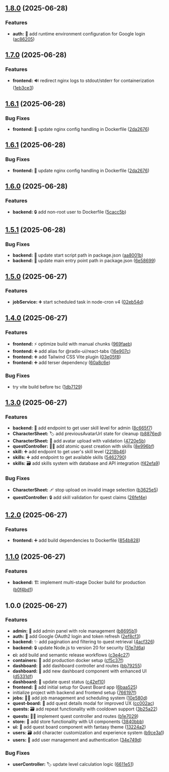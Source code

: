 ## [1.8.0](https://github.com/chrispoupart/quest-board/compare/v1.7.0...v1.8.0) (2025-06-28)

### Features

* **auth:** 🔐 add runtime environment configuration for Google login ([ac86205](https://github.com/chrispoupart/quest-board/commit/ac86205317a3b4f8dfc8b51572c55406e8cc880d))

## [1.7.0](https://github.com/chrispoupart/quest-board/compare/v1.6.1...v1.7.0) (2025-06-28)

### Features

* **frontend:** 🔊 redirect nginx logs to stdout/stderr for containerization ([1eb3ce3](https://github.com/chrispoupart/quest-board/commit/1eb3ce34a97fb1b7c6a67f86720b985dfbc17d6d))

## [1.6.1](https://github.com/chrispoupart/quest-board/compare/v1.6.0...v1.6.1) (2025-06-28)

### Bug Fixes

* **frontend:** 🔨 update nginx config handling in Dockerfile ([2da2676](https://github.com/chrispoupart/quest-board/commit/2da2676a19bde18d5bb9b14542bb72374e29374c))

## [1.6.1](https://github.com/chrispoupart/quest-board/compare/v1.6.0...v1.6.1) (2025-06-28)

### Bug Fixes

* **frontend:** 🔨 update nginx config handling in Dockerfile ([2da2676](https://github.com/chrispoupart/quest-board/commit/2da2676a19bde18d5bb9b14542bb72374e29374c))

## [1.6.0](https://github.com/chrispoupart/quest-board/compare/v1.5.1...v1.6.0) (2025-06-28)

### Features

* **backend:** 🔒️ add non-root user to Dockerfile ([5cacc5b](https://github.com/chrispoupart/quest-board/commit/5cacc5b7a7d3bcc3b6010ae6cca872e9ade41d0a))

## [1.5.1](https://github.com/chrispoupart/quest-board/compare/v1.5.0...v1.5.1) (2025-06-28)

### Bug Fixes

* **backend:** 🔨 update start script path in package.json ([aa8001b](https://github.com/chrispoupart/quest-board/commit/aa8001b9e63e4bf6c67bb2e6deab13844299d41f))
* **backend:** 🚚 update main entry point path in package.json ([6e58699](https://github.com/chrispoupart/quest-board/commit/6e586993275238cb419d9d33da0ea1ab003270bc))

## [1.5.0](https://github.com/chrispoupart/quest-board/compare/v1.4.0...v1.5.0) (2025-06-27)

### Features

* **jobService:** ➕ start scheduled task in node-cron v4 ([02eb54d](https://github.com/chrispoupart/quest-board/commit/02eb54dcc53f530ec8b33d72f91f0e9ee1791e18))

## [1.4.0](https://github.com/chrispoupart/quest-board/compare/v1.3.0...v1.4.0) (2025-06-27)

### Features

* **frontend:** ⚡️ optimize build with manual chunks ([969faeb](https://github.com/chrispoupart/quest-board/commit/969faeb47eba189d02e00c742d437f00c3271589))
* **frontend:** ➕ add alias for @radix-ui/react-tabs ([16e907c](https://github.com/chrispoupart/quest-board/commit/16e907caa3490915515276d3e513b0c7f444304f))
* **frontend:** ➕ add Tailwind CSS Vite plugin ([03e05f8](https://github.com/chrispoupart/quest-board/commit/03e05f8988e04f7e02ef99208af44697caf3e219))
* **frontend:** ➕ add terser dependency ([60a8c6e](https://github.com/chrispoupart/quest-board/commit/60a8c6ea0e563d14b179c6a05862586b8406cd29))

### Bug Fixes

* try vite build before tsc ([1db7129](https://github.com/chrispoupart/quest-board/commit/1db71296386894a5f2c53f24250e35db6f14c4ca))

## [1.3.0](https://github.com/chrispoupart/quest-board/compare/v1.2.0...v1.3.0) (2025-06-27)

### Features

* **backend:** 🛂 add endpoint to get user skill level for admin ([8c665f7](https://github.com/chrispoupart/quest-board/commit/8c665f71eacf1814879bd0434538715900271885))
* **CharacterSheet:** 🏷️ add previousAvatarUrl state for cleanup ([b8876ed](https://github.com/chrispoupart/quest-board/commit/b8876ed58fd1cc6eb494fd3e0ab157b327bce6cb))
* **CharacterSheet:** 💄 add avatar upload with validation ([4720e5b](https://github.com/chrispoupart/quest-board/commit/4720e5b3a7653b3e7f12251ca629ab27cce884b3))
* **questController:** 🧑‍💻 add atomic quest creation with skills ([8e996bf](https://github.com/chrispoupart/quest-board/commit/8e996bf5badeef9947faa840a3bab1592f64d851))
* **skill:** ➕ add endpoint to get user's skill level ([2218b46](https://github.com/chrispoupart/quest-board/commit/2218b469d5648af216ce34c9f409de115f2fba30))
* **skills:** ➕ add endpoint to get available skills ([5462790](https://github.com/chrispoupart/quest-board/commit/5462790ec7c431b780abfc9fca169849574518a8))
* **skills:** 🗃️ add skills system with database and API integration ([f42efa9](https://github.com/chrispoupart/quest-board/commit/f42efa94976c231bcd913482304ab36b026af658))

### Bug Fixes

* **CharacterSheet:** 🩹 stop upload on invalid image selection ([b3625e5](https://github.com/chrispoupart/quest-board/commit/b3625e569a0903f5ef447a293661397d4634b88a))
* **questController:** 🔒️ add skill validation for quest claims ([26fef4e](https://github.com/chrispoupart/quest-board/commit/26fef4eb4d0442d74ed1d77a0a2bc4a6943c5b92))

## [1.2.0](https://github.com/chrispoupart/quest-board/compare/v1.1.0...v1.2.0) (2025-06-27)

### Features

* **frontend:** ➕ add build dependencies to Dockerfile ([854b828](https://github.com/chrispoupart/quest-board/commit/854b828b5a17a2ec14fe7dd0a0d239ace16ea2d6))

## [1.1.0](https://github.com/chrispoupart/quest-board/compare/v1.0.0...v1.1.0) (2025-06-27)

### Features

* **backend:** 🏗️ implement multi-stage Docker build for production ([b0f4bd1](https://github.com/chrispoupart/quest-board/commit/b0f4bd189df6beec61dc7451969b85b25bf6ec40))

## 1.0.0 (2025-06-27)

### Features

* **admin:** 🛂 add admin panel with role management ([b8695b1](https://github.com/chrispoupart/quest-board/commit/b8695b1b47bb120812d7a9f71c8e966bdcb0ed3f))
* **auth:** 🛂 add Google OAuth2 login and token refresh ([2ef8cf3](https://github.com/chrispoupart/quest-board/commit/2ef8cf399003d4a551e1a2a511937022f2e54b52))
* **backend:** ✨ add pagination and filtering to quest retrieval ([4acf326](https://github.com/chrispoupart/quest-board/commit/4acf3264561b4458f9d77943ce487176151a6ee1))
* **backend:** 🔒️ update Node.js to version 20 for security ([51e7d6a](https://github.com/chrispoupart/quest-board/commit/51e7d6afb146777dad2f9c28fd4b2ffbb6ea5e11))
* **ci:** add build and semantic release workflows ([c3e4c27](https://github.com/chrispoupart/quest-board/commit/c3e4c27e2c4b0afc53c18caff4791360d169f770))
* **containers:** 🧱 add production docker setup ([cf5c37f](https://github.com/chrispoupart/quest-board/commit/cf5c37f30f17255d7d7030a60daa9ad97a1c2c02))
* **dashboard:** 🎉 add dashboard controller and routes ([bb79255](https://github.com/chrispoupart/quest-board/commit/bb79255c5e3a49476bc3091d4c42c205f699a492))
* **dashboard:** 💄 add new dashboard component with enhanced UI ([d5331df](https://github.com/chrispoupart/quest-board/commit/d5331dfd8bb3d70104bfe933d4a2db381e5c44b2))
* **dashboard:** 💬 update quest status ([c42ef10](https://github.com/chrispoupart/quest-board/commit/c42ef10d0aa847191ea3bdfff64f82beaf01413c))
* **frontend:** 🎉 add initial setup for Quest Board app ([6baa525](https://github.com/chrispoupart/quest-board/commit/6baa5250cf73572655f39c5438d9bc989f192894))
* initialize project with backend and frontend setup ([766197f](https://github.com/chrispoupart/quest-board/commit/766197f93409f75acff72896e9bd7129179b4420))
* **jobs:** 🧑‍💻 add job management and scheduling system ([10e580d](https://github.com/chrispoupart/quest-board/commit/10e580db5f4942df50871d72f714b0a60b294514))
* **quest-board:** 💄 add quest details modal for improved UX ([cc002ac](https://github.com/chrispoupart/quest-board/commit/cc002acd31f66b0fc80e876b10b7ef41fa5286f5))
* **quests:** 🗃️ add repeat functionality with cooldown support ([3b25a22](https://github.com/chrispoupart/quest-board/commit/3b25a22bd1e00293f80eff4f9ab715c84ef02a35))
* **quests:** 🧑‍💻 implement quest controller and routes ([b1e7029](https://github.com/chrispoupart/quest-board/commit/b1e7029615b8fe7aaedb54150c4f61822d14b257))
* **store:** 💄 add store functionality with UI components ([3840bbb](https://github.com/chrispoupart/quest-board/commit/3840bbb78193aaab3eb87b286fe0070c67a65efe))
* **ui:** 💄 add quest board component with fantasy theme ([13224a2](https://github.com/chrispoupart/quest-board/commit/13224a20fec7cd03c81ef08ad3d74473682e8177))
* **users:** 🗃️ add character customization and experience system ([b9ce3a1](https://github.com/chrispoupart/quest-board/commit/b9ce3a15e411461c729d7280d369b7dfb9d2d230))
* **users:** 🛂 add user management and authentication ([34e749d](https://github.com/chrispoupart/quest-board/commit/34e749d24d84333fe7968c6cb943f3e2aabb29da))

### Bug Fixes

* **userController:** 🏷️ update level calculation logic ([6611e51](https://github.com/chrispoupart/quest-board/commit/6611e51b9c975743b398cd60922233da4f6bc52c))
